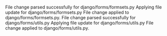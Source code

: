 File change parsed successfully for django/forms/formsets.py
Applying file update for django/forms/formsets.py
File change applied to django/forms/formsets.py.
File change parsed successfully for django/forms/utils.py
Applying file update for django/forms/utils.py
File change applied to django/forms/utils.py.
